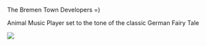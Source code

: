 The Bremen Town Developers =)

Animal Music Player set to the tone of the classic German Fairy Tale

![](https://66.media.tumblr.com/fc3a2ddc275e426826294d9784cc0e76/tumblr_n0cnmqmV8g1qlzduwo1_r3_500.gifv)
